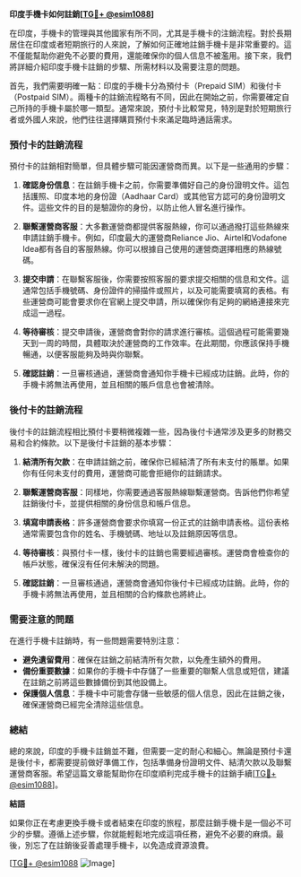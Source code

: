 **印度手機卡如何註銷[[TG💪+ @esim1088](https://t.me/s/esim1088)]**

在印度，手機卡的管理與其他國家有所不同，尤其是手機卡的注銷流程。對於長期居住在印度或者短期旅行的人來說，了解如何正確地註銷手機卡是非常重要的。這不僅能幫助你避免不必要的費用，還能確保你的個人信息不被濫用。接下來，我們將詳細介紹印度手機卡註銷的步驟、所需材料以及需要注意的問題。

首先，我們需要明確一點：印度的手機卡分為預付卡（Prepaid SIM）和後付卡（Postpaid SIM）。兩種卡的註銷流程略有不同，因此在開始之前，你需要確定自己所持的手機卡屬於哪一類型。通常來說，預付卡比較常見，特別是對於短期旅行者或外國人來說，他們往往選擇購買預付卡來滿足臨時通話需求。

### **預付卡的註銷流程**

預付卡的註銷相對簡單，但具體步驟可能因運營商而異。以下是一些通用的步驟：

1. **確認身份信息**：在註銷手機卡之前，你需要準備好自己的身份證明文件。這包括護照、印度本地的身份證（Aadhaar Card）或其他官方認可的身份證明文件。這些文件的目的是驗證你的身份，以防止他人冒名進行操作。

2. **聯繫運營商客服**：大多數運營商都提供客服熱線，你可以通過撥打這些熱線來申請註銷手機卡。例如，印度最大的運營商Reliance Jio、Airtel和Vodafone Idea都有各自的客服熱線。你可以根據自己使用的運營商選擇相應的熱線號碼。

3. **提交申請**：在聯繫客服後，你需要按照客服的要求提交相關的信息和文件。這通常包括手機號碼、身份證件的掃描件或照片，以及可能需要填寫的表格。有些運營商可能會要求你在官網上提交申請，所以確保你有足夠的網絡連接來完成這一過程。

4. **等待審核**：提交申請後，運營商會對你的請求進行審核。這個過程可能需要幾天到一周的時間，具體取決於運營商的工作效率。在此期間，你應該保持手機暢通，以便客服能夠及時與你聯繫。

5. **確認註銷**：一旦審核通過，運營商會通知你手機卡已經成功註銷。此時，你的手機卡將無法再使用，並且相關的賬戶信息也會被清除。

### **後付卡的註銷流程**

後付卡的註銷流程相比預付卡要稍微複雜一些，因為後付卡通常涉及更多的財務交易和合約條款。以下是後付卡註銷的基本步驟：

1. **結清所有欠款**：在申請註銷之前，確保你已經結清了所有未支付的賬單。如果你有任何未支付的費用，運營商可能會拒絕你的註銷請求。

2. **聯繫運營商客服**：同樣地，你需要通過客服熱線聯繫運營商。告訴他們你希望註銷後付卡，並提供相關的身份信息和帳戶信息。

3. **填寫申請表格**：許多運營商會要求你填寫一份正式的註銷申請表格。這份表格通常需要包含你的姓名、手機號碼、地址以及註銷原因等信息。

4. **等待審核**：與預付卡一樣，後付卡的註銷也需要經過審核。運營商會檢查你的帳戶狀態，確保沒有任何未解決的問題。

5. **確認註銷**：一旦審核通過，運營商會通知你後付卡已經成功註銷。此時，你的手機卡將無法再使用，並且相關的合約條款也將終止。

### **需要注意的問題**

在進行手機卡註銷時，有一些問題需要特別注意：

- **避免遺留費用**：確保在註銷之前結清所有欠款，以免產生額外的費用。
- **備份重要數據**：如果你的手機卡中存儲了一些重要的聯繫人信息或短信，建議在註銷之前將這些數據備份到其他設備上。
- **保護個人信息**：手機卡中可能會存儲一些敏感的個人信息，因此在註銷之後，確保運營商已經完全清除這些信息。

### **總結**

總的來說，印度的手機卡註銷並不難，但需要一定的耐心和細心。無論是預付卡還是後付卡，都需要提前做好準備工作，包括準備身份證明文件、結清欠款以及聯繫運營商客服。希望這篇文章能幫助你在印度順利完成手機卡的註銷手續[[TG💪+ @esim1088](https://t.me/s/esim1088)]。

**結語**

如果你正在考慮更換手機卡或者結束在印度的旅程，那麼註銷手機卡是一個必不可少的步驟。遵循上述步驟，你就能輕鬆地完成這項任務，避免不必要的麻煩。最後，別忘了在註銷後妥善處理手機卡，以免造成資源浪費。

[[TG💪+ @esim1088](https://t.me/s/esim1088) ![Image](https://i.postimg.cc/4NQfJmqS/Snipaste-2025-05-13-00-14-12.png)]